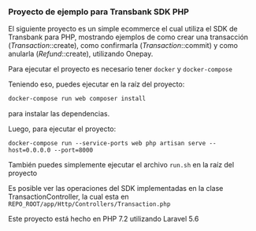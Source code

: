 ### Proyecto de ejemplo para Transbank SDK PHP

El siguiente proyecto es un simple ecommerce el cual utiliza el SDK de Transbank para PHP, 
mostrando ejemplos de como crear una transacción (_Transaction_::create), como confirmarla
(_Transaction_::commit) y como anularla (_Refund_::create), utilizando Onepay.

Para ejecutar el proyecto es necesario tener ```docker``` y ```docker-compose```

Teniendo eso, puedes ejecutar en la raíz del proyecto:

```bash
docker-compose run web composer install
```
para instalar las dependencias.

Luego, para ejecutar el proyecto:
```
docker-compose run --service-ports web php artisan serve --host=0.0.0.0 --port=8000
```
También puedes simplemente ejecutar el archivo `run.sh` en la raíz del proyecto


Es posible ver las operaciones del SDK implementadas en la clase TransactionController,
la cual esta en 
`
REPO_ROOT/app/Http/Controllers/Transaction.php
`

Este proyecto está hecho en PHP 7.2 utilizando Laravel 5.6

